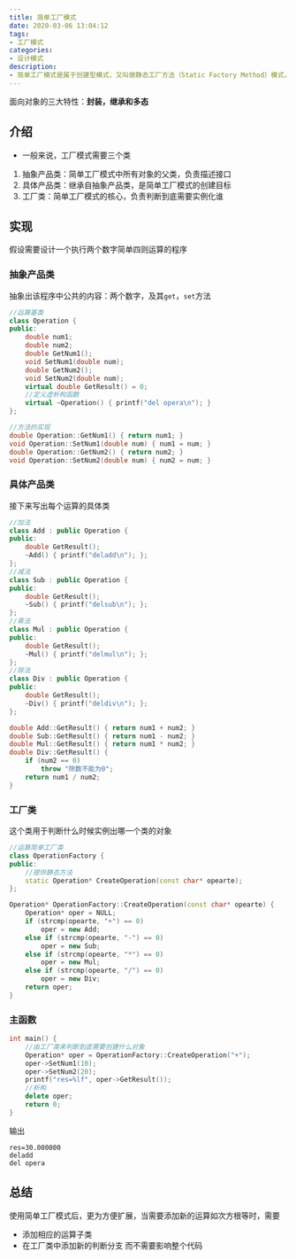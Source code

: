 ```yaml
---
title: 简单工厂模式
date: 2020-03-06 13:04:12
tags:
- 工厂模式
categories:
- 设计模式
description:
- 简单工厂模式是属于创建型模式，又叫做静态工厂方法（Static Factory Method）模式，但不属于23种GOF设计模式之一。简单工厂模式是由一个工厂对象决定创建出哪一种产品类的实例。简单工厂模式是工厂模式家族中最简单实用的模式，可以理解为是不同工厂模式的一个特殊实现。
---
```


<!--more-->
面向对象的三大特性：**封装，继承和多态**
## 介绍
* 一般来说，工厂模式需要三个类
1. 抽象产品类：简单工厂模式中所有对象的父类，负责描述接口
2. 具体产品类：继承自抽象产品类，是简单工厂模式的创建目标
3. 工厂类：简单工厂模式的核心，负责判断到底需要实例化谁

## 实现
假设需要设计一个执行两个数字简单四则运算的程序

### 抽象产品类
抽象出该程序中公共的内容：两个数字，及其`get`，`set`方法

```C++
//运算基类
class Operation {
public:
    double num1;
    double num2;
    double GetNum1();
    void SetNum1(double num);
    double GetNum2();
    void SetNum2(double num);
    virtual double GetResult() = 0;
    //定义虚析构函数
    virtual ~Operation() { printf("del opera\n"); }
};
```

```C++
//方法的实现
double Operation::GetNum1() { return num1; }
void Operation::SetNum1(double num) { num1 = num; }
double Operation::GetNum2() { return num2; }
void Operation::SetNum2(double num) { num2 = num; }
```

### 具体产品类
接下来写出每个运算的具体类

```C++
//加法
class Add : public Operation {
public:
    double GetResult();
    ~Add() { printf("deladd\n"); };
};
//减法
class Sub : public Operation {
public:
    double GetResult();
    ~Sub() { printf("delsub\n"); };
};
//乘法
class Mul : public Operation {
public:
    double GetResult();
    ~Mul() { printf("delmul\n"); };
};
//除法
class Div : public Operation {
public:
    double GetResult();
    ~Div() { printf("deldiv\n"); };
};
```

```C++
double Add::GetResult() { return num1 + num2; }
double Sub::GetResult() { return num1 - num2; }
double Mul::GetResult() { return num1 * num2; }
double Div::GetResult() {
    if (num2 == 0)
        throw "除数不能为0";
    return num1 / num2;
}
```

### 工厂类
这个类用于判断什么时候实例出哪一个类的对象

```C++
//运算简单工厂类
class OperationFactory {
public:
    //提供静态方法
    static Operation* CreateOperation(const char* opearte);
};
```

```C++
Operation* OperationFactory::CreateOperation(const char* opearte) {
    Operation* oper = NULL;
    if (strcmp(opearte, "+") == 0)
        oper = new Add;
    else if (strcmp(opearte, "-") == 0)
        oper = new Sub;
    else if (strcmp(opearte, "*") == 0)
        oper = new Mul;
    else if (strcmp(opearte, "/") == 0)
        oper = new Div;
    return oper;
}
```

### 主函数

```C++
int main() {
    //由工厂类来判断到底需要创建什么对象
    Operation* oper = OperationFactory::CreateOperation("+");
    oper->SetNum1(10);
    oper->SetNum2(20);
    printf("res=%lf", oper->GetResult());
    //析构
    delete oper;
    return 0;
}
```

输出
```
res=30.000000
deladd
del opera
```

## 总结
使用简单工厂模式后，更为方便扩展，当需要添加新的运算如次方根等时，需要
* 添加相应的运算子类
* 在工厂类中添加新的判断分支
而不需要影响整个代码
